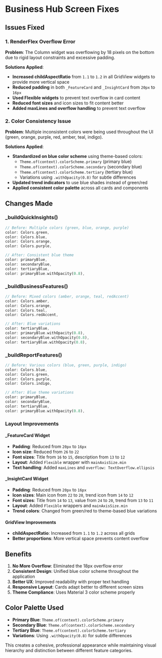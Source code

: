 # Business Hub Screen Fixes

## Issues Fixed

### 1. RenderFlex Overflow Error
**Problem**: The Column widget was overflowing by 18 pixels on the bottom due to rigid layout constraints and excessive padding.

**Solutions Applied**:
- **Increased childAspectRatio** from `1.1` to `1.2` in all GridView widgets to provide more vertical space
- **Reduced padding** in both `_FeatureCard` and `_InsightCard` from `20px` to `16px`
- **Used Flexible widgets** to prevent text overflow in card content
- **Reduced font sizes** and icon sizes to fit content better
- **Added maxLines and overflow handling** to prevent text overflow

### 2. Color Consistency Issue
**Problem**: Multiple inconsistent colors were being used throughout the UI (green, orange, purple, red, amber, teal, indigo).

**Solutions Applied**:
- **Standardized on blue color scheme** using theme-based colors:
  - `Theme.of(context).colorScheme.primary` (primary blue)
  - `Theme.of(context).colorScheme.secondary` (secondary blue)
  - `Theme.of(context).colorScheme.tertiary` (tertiary blue)
  - Variations using `.withOpacity(0.8)` for subtle differences
- **Updated trend indicators** to use blue shades instead of green/red
- **Applied consistent color palette** across all cards and components

## Changes Made

### _buildQuickInsights()
```dart
// Before: Multiple colors (green, blue, orange, purple)
color: Colors.green,
color: Colors.blue,
color: Colors.orange,
color: Colors.purple,

// After: Consistent blue theme
color: primaryBlue,
color: secondaryBlue,
color: tertiaryBlue,
color: primaryBlue.withOpacity(0.8),
```

### _buildBusinessFeatures()
```dart
// Before: Mixed colors (amber, orange, teal, redAccent)
color: Colors.amber,
color: Colors.orange,
color: Colors.teal,
color: Colors.redAccent,

// After: Blue variations
color: tertiaryBlue,
color: primaryBlue.withOpacity(0.8),
color: secondaryBlue.withOpacity(0.8),
color: tertiaryBlue.withOpacity(0.8),
```

### _buildReportFeatures()
```dart
// Before: Various colors (blue, green, purple, indigo)
color: Colors.blue,
color: Colors.green,
color: Colors.purple,
color: Colors.indigo,

// After: Blue theme variations
color: primaryBlue,
color: secondaryBlue,
color: tertiaryBlue,
color: primaryBlue.withOpacity(0.8),
```

### Layout Improvements

#### _FeatureCard Widget
- **Padding**: Reduced from `20px` to `16px`
- **Icon size**: Reduced from `26` to `22`
- **Font sizes**: Title from `16` to `15`, description from `13` to `12`
- **Layout**: Added `Flexible` wrapper with `mainAxisSize.min`
- **Text handling**: Added `maxLines` and `overflow: TextOverflow.ellipsis`

#### _InsightCard Widget
- **Padding**: Reduced from `20px` to `16px`
- **Icon sizes**: Main icon from `22` to `20`, trend icon from `14` to `12`
- **Font sizes**: Title from `14` to `13`, value from `24` to `20`, trend from `13` to `11`
- **Layout**: Added `Flexible` wrappers and `mainAxisSize.min`
- **Trend colors**: Changed from green/red to theme-based blue variations

#### GridView Improvements
- **childAspectRatio**: Increased from `1.1` to `1.2` across all grids
- **Better proportions**: More vertical space prevents content overflow

## Benefits

1. **No More Overflow**: Eliminated the 18px overflow error
2. **Consistent Design**: Unified blue color scheme throughout the application
3. **Better UX**: Improved readability with proper text handling
4. **Responsive Layout**: Cards adapt better to different screen sizes
5. **Theme Compliance**: Uses Material 3 color scheme properly

## Color Palette Used

- **Primary Blue**: `Theme.of(context).colorScheme.primary`
- **Secondary Blue**: `Theme.of(context).colorScheme.secondary`  
- **Tertiary Blue**: `Theme.of(context).colorScheme.tertiary`
- **Variations**: Using `.withOpacity(0.8)` for subtle differences

This creates a cohesive, professional appearance while maintaining visual hierarchy and distinction between different feature categories.
